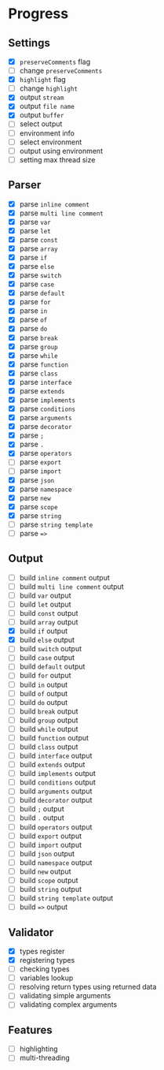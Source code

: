 # Progress

## Settings

- [X] `preserveComments` flag
- [ ] change `preserveComments`
- [X] `highlight` flag
- [ ] change `highlight`
- [X] output `stream`
- [X] output `file name`
- [X] output `buffer`
- [ ] select output
- [ ] environment info
- [ ] select environment
- [ ] output using environment
- [ ] setting max thread size

## Parser

- [X] parse `inline comment`
- [X] parse `multi line comment`
- [X] parse `var`
- [X] parse `let`
- [X] parse `const`
- [X] parse `array`
- [X] parse `if`
- [X] parse `else`
- [X] parse `switch`
- [X] parse `case`
- [X] parse `default`
- [X] parse `for`
- [X] parse `in`
- [X] parse `of`
- [X] parse `do`
- [X] parse `break`
- [X] parse `group`
- [X] parse `while`
- [X] parse `function`
- [X] parse `class`
- [X] parse `interface`
- [X] parse `extends`
- [X] parse `implements`
- [X] parse `conditions`
- [X] parse `arguments`
- [X] parse `decorator`
- [X] parse `;`
- [X] parse `.`
- [X] parse `operators`
- [ ] parse `export`
- [ ] parse `import`
- [X] parse `json`
- [X] parse `namespace`
- [X] parse `new`
- [X] parse `scope`
- [X] parse `string`
- [ ] parse `string template`
- [ ] parse `=>`

## Output

- [ ] build `inline comment` output
- [ ] build `multi line comment` output
- [ ] build `var` output
- [ ] build `let` output
- [ ] build `const` output
- [ ] build `array` output
- [X] build `if` output
- [X] build `else` output
- [ ] build `switch` output
- [ ] build `case` output
- [ ] build `default` output
- [ ] build `for` output
- [ ] build `in` output
- [ ] build `of` output
- [ ] build `do` output
- [ ] build `break` output
- [ ] build `group` output
- [ ] build `while` output
- [ ] build `function` output
- [ ] build `class` output
- [ ] build `interface` output
- [ ] build `extends` output
- [ ] build `implements` output
- [ ] build `conditions` output
- [ ] build `arguments` output
- [ ] build `decorator` output
- [ ] build `;` output
- [ ] build `.` output
- [ ] build `operators` output
- [ ] build `export` output
- [ ] build `import` output
- [ ] build `json` output
- [ ] build `namespace` output
- [ ] build `new` output
- [ ] build `scope` output
- [ ] build `string` output
- [ ] build `string template` output
- [ ] build `=>` output

## Validator

- [X] types register
- [X] registering types
- [ ] checking types
- [ ] variables lookup
- [ ] resolving return types using returned data
- [ ] validating simple arguments
- [ ] validating complex arguments

## Features

- [ ] highlighting
- [ ] multi-threading
